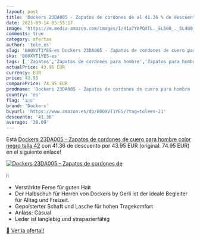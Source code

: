 ```yaml
---
layout: post
title: 'Dockers 23DA005 - Zapatos de cordones de al 41.36 % de descuento'
date: 2021-09-14 05:55:17
image: 'https://m.media-amazon.com/images/I/41a7YAPQXTL._SL500_._SL400_.jpg'
comments: true
category: ofertas
author: 'tole.es'
slug: 'B00XVT1YES-es Dockers 23DA005 - Zapatos de cordones de cuero para hombre...'
sku: 'B00XVT1YES-es'
tags: [ 'Zapatos','Zapatos de cordones para hombre','Zapatos para hombre','Zapatos y complementos','dockers','zapatos', ]
actualPrice: 43.95 EUR
currency: EUR
price: 43.95
comparePrice: 74.95 EUR
prodname: 'Dockers 23DA005 - Zapatos de cordones de cuero para hombre  color negro  talla 42'
country: 'es'
flag: '🇪🇸'
brand: 'Dockers'
buyurl: 'https://www.amazon.es/dp/B00XVT1YES/?tag=tolees-21'
descuento: '41.36'
average: '38.09'
---
```


Está [Dockers 23DA005 - Zapatos de cordones de cuero para hombre  color negro  talla 42](https://www.amazon.es/dp/B00XVT1YES/?tag=tolees-21) con 41.36 de descuento por 43.95 EUR (original: 74.95 EUR) en el siguiente enlace!

[![Dockers 23DA005 - Zapatos de cordones de](https://m.media-amazon.com/images/I/41a7YAPQXTL._SL500_._SL400_.jpg)](https://www.amazon.es/dp/B00XVT1YES/?tag=tolees-21)

ℹ️:

- Verstärkte Ferse für guten Halt
- Der Halbschuh für Herren von Dockers by Gerli ist der ideale Begleiter für Alltag und Freizeit.
- Gepolsterter Schaft und Lasche für hohen Tragekomfort
- Anlass: Casual
- Leder ist langlebig und strapazierfähig

[🛒 Ver la oferta!!](https://www.amazon.es/dp/B00XVT1YES/?tag=tolees-21)

